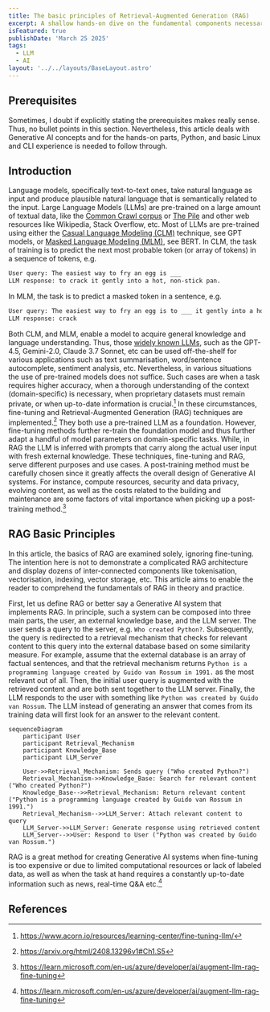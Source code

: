 ```yaml
---
title: The basic principles of Retrieval-Augmented Generation (RAG)
excerpt: A shallow hands-on dive on the fundamental components necessary for building RAG systems.
isFeatured: true
publishDate: 'March 25 2025'
tags:
  - LLM
  - AI
layout: '../../layouts/BaseLayout.astro'
---
```


## Prerequisites

Sometimes, I doubt if explicitly stating the prerequisites makes really sense. Thus, no bullet points in this section. Nevertheless, this article deals with Generative AI concepts and for the hands-on parts, Python, and basic Linux and CLI experience is needed to follow through.

## Introduction

Language models, specifically text-to-text ones, take natural language as input and produce plausible natural language that is semantically related to the input. Large Language Models (LLMs) are pre-trained on a large amount of textual data, like the [Common Crawl corpus](https://commoncrawl.org/) or [The Pile](https://pile.eleuther.ai/) and other web resources like Wikipedia, Stack Overflow, etc. Most of LLMs are pre-trained using either the [Casual Language Modeling (CLM)](https://huggingface.co/docs/transformers/en/tasks/language_modeling) technique, see GPT models, or [Masked Language Modeling (MLM)](https://huggingface.co/docs/transformers/en/tasks/masked_language_modeling), see BERT. In CLM, the task of training is to predict the next most probable token (or array of tokens) in a sequence of tokens, e.g.

```bash
User query: The easiest way to fry an egg is ___
LLM response: to crack it gently into a hot, non-stick pan.
```

In MLM, the task is to predict a masked token in a sentence, e.g.

```bash
User query: The easiest way to fry an egg is to ___ it gently into a hot, non-stick pan.
LLM response: crack
```

Both CLM, and MLM, enable a model to acquire general knowledge and language understanding. Thus, those [widely known LLMs](https://huggingface.co/spaces/lmarena-ai/chatbot-arena-leaderboard), such as the GPT-4.5, Gemini-2.0, Claude 3.7 Sonnet, etc can be used off-the-shelf for various applications such as text summarisation, word/sentence autocomplete, sentiment analysis, etc. Nevertheless, in various situations the use of pre-trained models does not suffice. Such cases are when a task requires higher accuracy, when a thorough understanding of the context (domain-specific) is necessary, when proprietary datasets must remain private, or when up-to-date information is crucial.[^1] In these circumstances, fine-tuning and Retrieval-Augmented Generation (RAG) techniques are implemented.[^2] They both use a pre-trained LLM as a foundation. However, fine-tuning methods further re-train the foundation model and thus further adapt a handful of model parameters on domain-specific tasks. While, in RAG the LLM is inferred with prompts that carry along the actual user input with fresh external knowledge. These techniques, fine-tuning and RAG, serve different purposes and use cases. A post-training method must be carefully chosen since it greatly affects the overall design of Generative AI systems. For instance, compute resources, security and data privacy, evolving content, as well as the costs related to the building and maintenance are some factors of vital importance when picking up a post-training method.[^3]

## RAG Basic Principles

In this article, the basics of RAG are examined solely, ignoring fine-tuning. The intention here is not to demonstrate a complicated RAG architecture and display dozens of inter-connected components like tokenisation, vectorisation, indexing, vector storage, etc. This article aims to enable the reader to comprehend the fundamentals of RAG in theory and practice.

First, let us define RAG or better say a Generative AI system that implements RAG. In principle, such a system can be composed into three main parts, the user, an external knowledge base, and the LLM server. The user sends a query to the server, e.g. `Who created Python?`. Subsequently, the query is redirected to a retrieval mechanism that checks for relevant content to this query into the external database based on some similarity measure. For example, assume that the external database is an array of factual sentences, and that the retrieval mechanism returns `Python is a programming language created by Guido van Rossum in 1991.` as the most relevant out of all. Then, the initial user query is augmented with the retrieved content and are both sent together to the LLM server. Finally, the LLM responds to the user with something like `Python was created by Guido van Rossum`. The LLM instead of generating an answer that comes from its training data will first look for an answer to the relevant content.

```mermaid
sequenceDiagram
    participant User
    participant Retrieval_Mechanism
    participant Knowledge_Base
    participant LLM_Server

    User->>Retrieval_Mechanism: Sends query ("Who created Python?")
    Retrieval_Mechanism->>Knowledge_Base: Search for relevant content ("Who created Python?")
    Knowledge_Base-->>Retrieval_Mechanism: Return relevant content ("Python is a programming language created by Guido van Rossum in 1991.")
    Retrieval_Mechanism-->>LLM_Server: Attach relevant content to query
    LLM_Server->>LLM_Server: Generate response using retrieved content
    LLM_Server-->>User: Respond to User ("Python was created by Guido van Rossum.")
```

RAG is a great method for creating Generative AI systems when fine-tuning is too expensive or due to limited computational resources or lack of labeled data, as well as when the task at hand requires a constantly up-to-date information such as news, real-time Q&A etc.[^3]

## References

[^1]: <https://www.acorn.io/resources/learning-center/fine-tuning-llm/>

[^2]: <https://arxiv.org/html/2408.13296v1#Ch1.S5>

[^3]: <https://learn.microsoft.com/en-us/azure/developer/ai/augment-llm-rag-fine-tuning>

